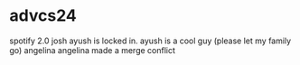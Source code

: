 # advcs24
spotify 2.0
josh
ayush is locked in.
ayush is a cool guy (please let my family go)
angelina 
angelina made a merge conflict 